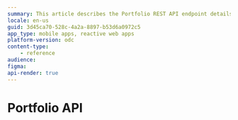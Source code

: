 ```yaml
---
summary: This article describes the Portfolio REST API endpoint details.
locale: en-us
guid: 3d45ca70-528c-4a2a-8897-b53d6a0972c5
app_type: mobile apps, reactive web apps
platform-version: odc
content-type: 
    - reference
audience: 
figma:
api-render: true
---
```

<style>
#b3-b4-b1-InjectHTMLWrapper {height: auto!important}
.image-zoom div div{height: auto!important}
</style>
<div class="hidden"><h1>Portfolio API</h1></div>

<rapi-doc spec-url = 'resources/portfolio-api-v1-public.json'  theme = 'light' nav-bg-color = '#fff' show-header = 'false'  show-info = 'true'  allow-authentication ='false'  allow-server-selection = 'false'  allow-api-list-style-selection ='false' render-style = 'view' layout = 'column' show-method-in-nav-bar = 'as-plain-text' use-path-in-nav-bar = 'true' allow-spec-file-download = 'true' show-side-nav = 'true' allow-try='false' regular-font = 'NotoSans' primary-color = '#242320' bg-color = '#fff' text-color = '#4D4D49' mono-font = 'monospace' allow-schema-description-expand-toggle = 'false' schema-style = 'tree' schema-description-expanded = 'true' default-schema-tab = 'schema'>
</rapi-doc>
